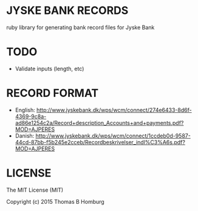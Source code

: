 # JYSKE BANK RECORDS

ruby library for generating bank record files for Jyske Bank

# TODO

- Validate inputs (length, etc)

# RECORD FORMAT

- English: http://www.jyskebank.dk/wps/wcm/connect/274e6433-8d6f-4369-9c8a-ad86e1254c2a/Record+description_Accounts+and+payments.pdf?MOD=AJPERES
- Danish: http://www.jyskebank.dk/wps/wcm/connect/1ccdeb0d-9587-44cd-87bb-f5b245e2cceb/Recordbeskrivelser_indl%C3%A6s.pdf?MOD=AJPERES

# LICENSE

The MIT License (MIT)

Copyright (c) 2015 Thomas B Homburg

